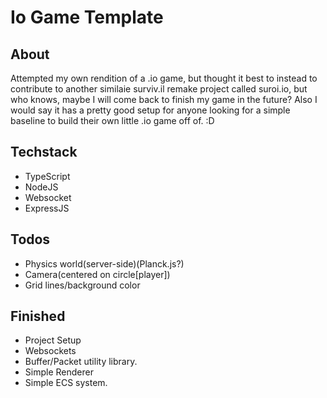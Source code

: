 # Io Game Template

## About
Attempted my own rendition of a .io game, but thought it best to instead to contribute to another similaie surviv.il remake project called suroi.io, but who knows, maybe I will come back to finish my game in the future? Also I would say it has a pretty good setup for anyone looking for a simple baseline to build their own little .io game off of. :D

## Techstack 
- TypeScript
- NodeJS
- Websocket
- ExpressJS

## Todos
- Physics world(server-side)(Planck.js?)
- Camera(centered on circle[player])
- Grid lines/background color

## Finished
- Project Setup
- Websockets
- Buffer/Packet utility library.
- Simple Renderer
- Simple ECS system.


